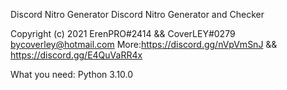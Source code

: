Discord Nitro Generator
Discord Nitro Generator and Checker

Copyright (c) 2021 ErenPRO#2414 && CoverLEY#0279 bycoverley@hotmail.com
More:https://discord.gg/nVpVmSnJ && https://discord.gg/E4QuVaRR4x

What you need:
Python 3.10.0
